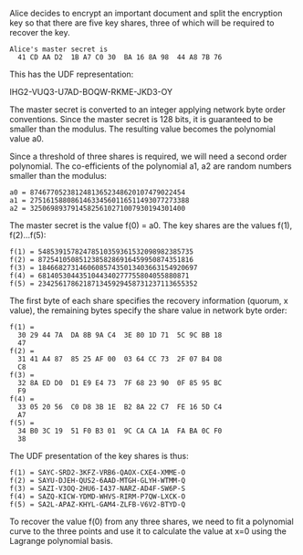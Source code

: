 
Alice decides to encrypt an important document and split the encryption key so that
there are five key shares, three of which will be required to recover the key.

~~~~
Alice's master secret is
  41 CD AA D2  1B A7 C0 30  BA 16 8A 98  44 A8 7B 76
~~~~

This has the UDF representation:

IHG2-VUQ3-U7AD-BOQW-RKME-JKD3-OY

The master secret is converted to an integer applying network byte order conventions.
Since the master secret is 128 bits, it is guaranteed to be smaller than the modulus.
The resulting value becomes the polynomial value a0.

Since a threshold of three shares is required, we will need a second order polynomial.
The co-efficients of the polynomial a1, a2 are random numbers smaller than the 
modulus:

~~~~
a0 = 87467705238124813652348620107479022454
a1 = 275161588086146334560116511493077273388
a2 = 32506989379145825610271007930194301400
~~~~

The master secret is the value f(0) = a0. The key shares are the values f(1), f(2)...f(5):

~~~~
f(1) = 54853915782478510359361532098982385735
f(2) = 87254105085123858286916459950874351816
f(3) = 184668273146060857435013403663154920697
f(4) = 6814053044351044340277755804055880871
f(5) = 234256178621871345929458731237113655352
~~~~

The first byte of each share specifies the recovery information (quorum, x value), the
remaining bytes specify the share value in network byte order:

~~~~
f(1) = 
  30 29 44 7A  DA 8B 9A C4  3E 80 1D 71  5C 9C BB 18
  47
f(2) = 
  31 41 A4 87  85 25 AF 00  03 64 CC 73  2F 07 B4 D8
  C8
f(3) = 
  32 8A ED D0  D1 E9 E4 73  7F 68 23 90  0F 85 95 BC
  F9
f(4) = 
  33 05 20 56  C0 D8 3B 1E  B2 8A 22 C7  FE 16 5D C4
  A7
f(5) = 
  34 B0 3C 19  51 F0 B3 01  9C CA CA 1A  FA BA 0C F0
  38
~~~~

The UDF presentation of the key shares is thus:

~~~~
f(1) = SAYC-SRD2-3KFZ-VRB6-QAOX-CXE4-XMME-O
f(2) = SAYU-DJEH-QUS2-6AAD-MTGH-GLYH-WTMM-Q
f(3) = SAZI-V3OQ-2HU6-I437-NARZ-AD4F-SW6P-S
f(4) = SAZQ-KICW-YDMD-WHVS-RIRM-P7QW-LXCK-O
f(5) = SA2L-APAZ-KHYL-GAM4-ZLFB-V6V2-BTYD-Q
~~~~

To recover the value f(0) from any three shares, we need to fit a polynomial curve to 
the three points and use it to calculate the value at x=0 using the Lagrange polynomial
basis.
